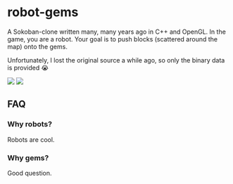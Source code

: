 # robot-gems

A Sokoban-clone written many, many years ago in C++ and OpenGL. In the game, you are a robot. Your goal is to push blocks (scattered around the map) onto the gems.

Unfortunately, I lost the original source a while ago, so only the binary data is provided :sob:

<img src="https://raw.github.com/doggan/robot-gems/screenshots/gems02.jpg"/>
<img src="https://raw.github.com/doggan/robot-gems/screenshots/gems03.jpg"/>

## FAQ
### Why robots?
Robots are cool.

### Why gems?
Good question.
